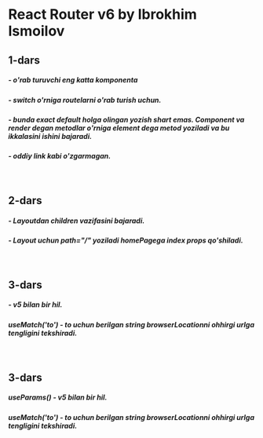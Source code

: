 # React Router v6 by Ibrokhim Ismoilov

## 1-dars

##### <BrowserRouter/> - o'rab turuvchi eng katta komponenta

##### <Routes/> - switch o'rniga routelarni o'rab turish uchun.

##### <Route/> - bunda exact default holga olingan yozish shart emas. Component va render degan metodlar o'rniga element dega metod yoziladi va bu ikkalasini ishini bajaradi.

##### <Link /> - oddiy link kabi o'zgarmagan.

<br>

## 2-dars

##### <Outlet/> - Layoutdan children vazifasini bajaradi.

##### <Routes /> - Layout uchun path="/" yoziladi homePagega index props qo'shiladi.

<br>

## 3-dars

##### <NavLink /> - v5 bilan bir hil.

##### useMatch('to') - to uchun berilgan string browserLocationni ohhirgi urlga tengligini tekshiradi.

<br>

## 3-dars

##### useParams() - v5 bilan bir hil.

##### useMatch('to') - to uchun berilgan string browserLocationni ohhirgi urlga tengligini tekshiradi.
